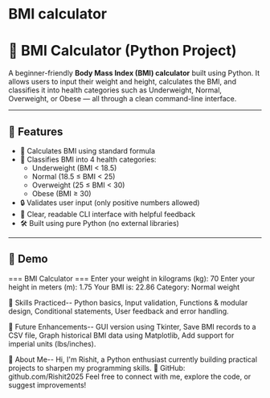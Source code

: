 # BMI calculator

# 🧮 BMI Calculator (Python Project)

A beginner-friendly **Body Mass Index (BMI) calculator** built using Python. It allows users to input their weight and height, calculates the BMI, and classifies it into health categories such as Underweight, Normal, Overweight, or Obese — all through a clean command-line interface.

---

## 📌 Features

- 🧠 Calculates BMI using standard formula
- 🎯 Classifies BMI into 4 health categories:
  - Underweight (BMI < 18.5)
  - Normal (18.5 ≤ BMI < 25)
  - Overweight (25 ≤ BMI < 30)
  - Obese (BMI ≥ 30)
- 🔒 Validates user input (only positive numbers allowed)
- 💬 Clear, readable CLI interface with helpful feedback
- 🛠 Built using pure Python (no external libraries)

---

## 📸 Demo

=== BMI Calculator ===
Enter your weight in kilograms (kg): 70 
Enter your height in meters (m): 1.75 
Your BMI is: 22.86 
Category: Normal weight 

🧠 Skills Practiced--
Python basics,
Input validation,
Functions & modular design,
Conditional statements,
User feedback and error handling.

🔮 Future Enhancements--
 GUI version using Tkinter,
 Save BMI records to a CSV file,
 Graph historical BMI data using Matplotlib,
 Add support for imperial units (lbs/inches).
 
🙋 About Me--
Hi, I'm Rishit, a Python enthusiast currently building practical projects to sharpen my programming skills.
📂 GitHub: github.com/Rishit2025
Feel free to connect with me, explore the code, or suggest improvements!
